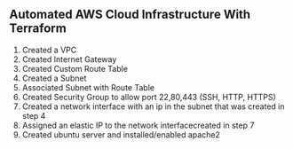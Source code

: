 ## Automated AWS Cloud Infrastructure With Terraform

1. Created a VPC
2. Created Internet Gateway
3. Created Custom Route Table
4. Created a Subnet
5. Associated Subnet with Route Table
6. Created Security Group to allow port 22,80,443 (SSH, HTTP, HTTPS)
7. Created a network interface with an ip in the subnet that was created in step 4
8. Assigned an elastic IP to the network interfacecreated in step 7
9. Created ubuntu server and installed/enabled apache2
